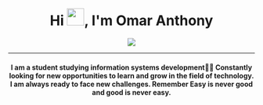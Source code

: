 <h1 align="center">Hi  <img src="https://media.giphy.com/media/hvRJCLFzcasrR4ia7z/giphy.gif" width="35">, I'm Omar Anthony</h1>
<p align="center">
  <a href=""https://github.com"><img src="https://readme-typing-svg.herokuapp.com?color=%2336BCF7&center=true&vCenter=true&lines=Hi+%2C+welcome+to+my+Github+page;I+am+a+Systems+Development+Student;"></a>
</p>
<hr/>
<h4 align="center">I am a student studying information systems development👨‍🎓
Constantly looking for new opportunities to learn and grow in the field of technology. I am always ready to face new challenges.
Remember Easy is never good and good is never easy.</h4>
